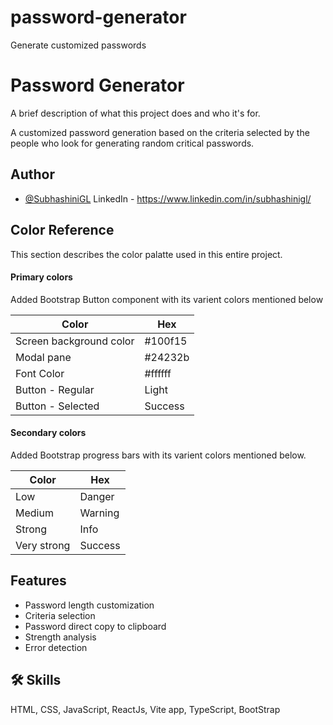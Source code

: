 # password-generator
Generate customized passwords

# Password Generator

A brief description of what this project does and who it's for.

A customized password generation based on the criteria selected by the people who look for generating random critical passwords.
## Author

- [@SubhashiniGL](https://github.com/Subhi-05)
LinkedIn - https://www.linkedin.com/in/subhashinigl/
## Color Reference
This section describes the color palatte used in this entire project.

#### Primary colors
Added Bootstrap Button component with its varient colors mentioned below

| Color             | Hex                                                                |
| ----------------- | ------------------------------------------------------------------ |
| Screen background color | #100f15
| Modal pane  | #24232b
| Font Color | #ffffff |
| Button - Regular | Light |
| Button - Selected | Success |


#### Secondary colors
Added Bootstrap progress bars with its varient colors mentioned below.

| Color             | Hex                                                                |
| ----------------- | ------------------------------------------------------------------ |
| Low | Danger
| Medium | Warning
| Strong | Info
| Very strong | Success |


## Features

- Password length customization
- Criteria selection
- Password direct copy to clipboard
- Strength analysis
- Error detection


## 🛠 Skills
HTML, CSS, JavaScript, ReactJs, Vite app, TypeScript, BootStrap
